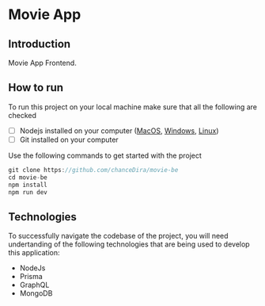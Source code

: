 # Movie App

## Introduction
Movie App Frontend.


## How to run

To run this project on your local machine make sure that all the following are checked

- [ ] Nodejs installed on your computer ([MacOS](https://nodejs.org/en/download/), [Windows](https://nodejs.org/en/download/), [Linux](https://nodejs.org/en/download/))
- [ ] Git installed on your computer

Use the following commands to get started with the project

```js
git clone https://github.com/chanceDira/movie-be
cd movie-be
npm install
npm run dev
```

## Technologies

To successfully navigate the codebase of the project, you will need undertanding of the following technologies that are being used to develop this application:

- NodeJs
- Prisma
- GraphQL
- MongoDB


